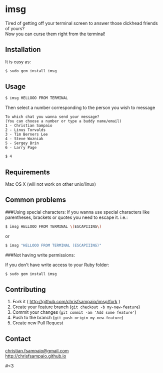 # imsg

Tired of getting off your terminal screen to answer those dickhead friends of yours?  
Now you can curse them right from the terminal!

## Installation

It is easy as:

```bash
$ sudo gem install imsg
```

## Usage

```bash
$ imsg HELLOOO FROM TERMINAL
```

Then select a number corresponding to the person you wish to message

    To which chat you wanna send your message?
    (You can choose a number or type a buddy name/email)
    1 - Christian Sampaio
    2 - Linus Torvalds
    3 - Tim Berners Lee
    4 - Steve Wozniak
    5 - Sergey Brin
    6 - Larry Page
```bash
$ 4
```

## Requirements
Mac OS X (will not work on other unix/linux)


## Common problems
###Using special characters:
If you wanna use special characters like parentheses, brackets or quotes you need to escape it. i.e.:
```bash
$ imsg HELLOOO FROM TERMINAL \(ESCAPIIING\)
```
or
```bash
$ imsg "HELLOOO FROM TERMINAL (ESCAPIIING)"
```

###Not having write permissions:

If you don't have write access to your Ruby folder:

```bash
$ sudo gem install imsg
```

    
## Contributing

1. Fork it ( http://github.com/chrisfsampaio/imsg/fork )
2. Create your feature branch (`git checkout -b my-new-feature`)
3. Commit your changes (`git commit -am 'Add some feature'`)
4. Push to the branch (`git push origin my-new-feature`)
5. Create new Pull Request

## Contact
christian.fsampaio@gmail.com  
http://chrisfsampaio.github.io


#<3
